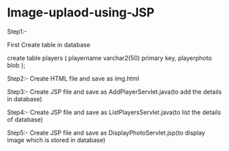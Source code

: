 # Image-uplaod-using-JSP

Step1:-

First Create table in database

create table players
( playername   varchar2(50) primary key,
  playerphoto  blob
);


Step2:-
Create HTML file and save as img.html

Step3:-
Create JSP file and save as AddPlayerServlet.java(to add the details in database)

Step4:-
Create JSP file and save as ListPlayersServlet.java(to list the details of database)

Step5:-
Create JSP file and save as DisplayPhotoServlet.jsp(to display image which is stored in database)
